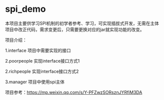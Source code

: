 # spi_demo
本项目主要供学习SPI机制的初学者参考、学习，可实现插拔式开发，无需在主体项目中改正代码，需求变更后，只需要更换对应的jar就实现功能的改变。

项目介绍：

1.interface 项目中需要实现的接口

2.poorpeople  实现interface接口方式1

2.richpeople  实现interface接口方式2

3.manager  项目中使用spi主体


项目参考：https://mp.weixin.qq.com/s/Y-PFZwzSORsznJYRfiM3DA
